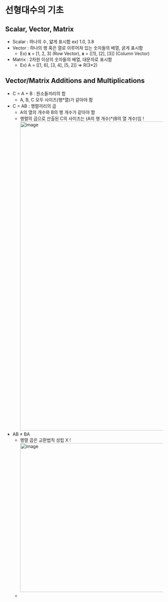 # 선형대수의 기초
## Scalar, Vector, Matrix

- Scalar : 하나의 수, 얇게 표시함 ex) 1.0, 3.8
- Vector : 하나의 행 혹은 열로 이루어져 있는 숫자들의 배열, 굵게 표시함
  - Ex) **x** = [1, 2, 3] (Row Vector), **x** = [[1], [2], [3]] (Column Vector)
- Matrix : 2차원 이상의 숫자들의 배열, 대문자로 표시함
  - Ex) A = [[1, 6], [3, 4], [5, 2]] => R(3*2)


## Vector/Matrix Additions and Multiplications

- C = A + B : 원소들끼리의 합
  - A, B, C 모두 사이즈(행*열)가 같아야 함 
- C = AB : 행렬끼리의 곱
  - A의 열의 개수와 B의 행 개수가 같아야 함
  - 행렬의 곱으로 산출된 C의 사이즈는 (A의 행 개수)*(B의 열 개수)임
    !<img width="989" alt="image" src="https://github.com/y100861/Linear_Algebra/assets/107607076/45456c9f-573c-4ae5-b1f1-8bdbdcb96ceb">
- AB ≠ BA
  - 행렬 곱은 교환법칙 성립 X
    !<img width="477" alt="image" src="https://github.com/y100861/Linear_Algebra/assets/107607076/5dd5857d-d709-4dd4-b377-87731e1e5742">
  - 
